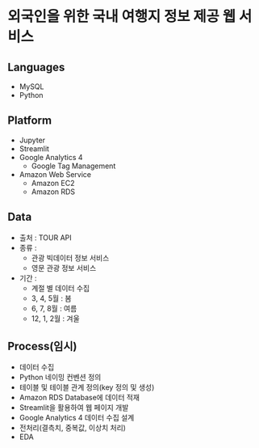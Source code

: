 # 외국인을 위한 국내 여행지 정보 제공 웹 서비스
## Languages
- MySQL
- Python
## Platform
- Jupyter
- Streamlit
- Google Analytics 4
  - Google Tag Management
- Amazon Web Service
  - Amazon EC2
  - Amazon RDS
## Data
- 출처 : TOUR API
- 종류 :
  - 관광 빅데이터 정보 서비스
  - 영문 관광 정보 서비스
- 기간 :
  - 계절 별 데이터 수집
  - 3, 4, 5월 : 봄
  - 6, 7, 8월 : 여름
  - 12, 1, 2월 : 겨울
## Process(임시)
- 데이터 수집
- Python 네이밍 컨벤션 정의
- 테이블 및 테이블 관계 정의(key 정의 및 생성)
- Amazon RDS Database에 데이터 적재
- Streamlit을 활용하여 웹 페이지 개발
- Google Analytics 4 데이터 수집 설계
- 전처리(결측치, 중복값, 이상치 처리)
- EDA
